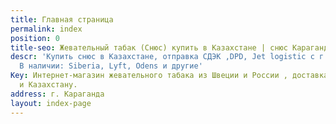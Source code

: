 ```yaml
---
title: Главная страница
permalink: index
position: 0
title-seo: Жевательный табак (Снюс) купить в Казахстане | снюс Караганда.
descr: 'Купить снюс в Казахстане, отправка СДЭК ,DPD, Jet logistic с г. Караганда.
  В наличии: Siberia, Lyft, Odens и другие'
Key: Интернет-магазин жевательного табака из Швеции и России , доставка по России
  и Казахстану.
address: г. Караганда
layout: index-page
---
```


